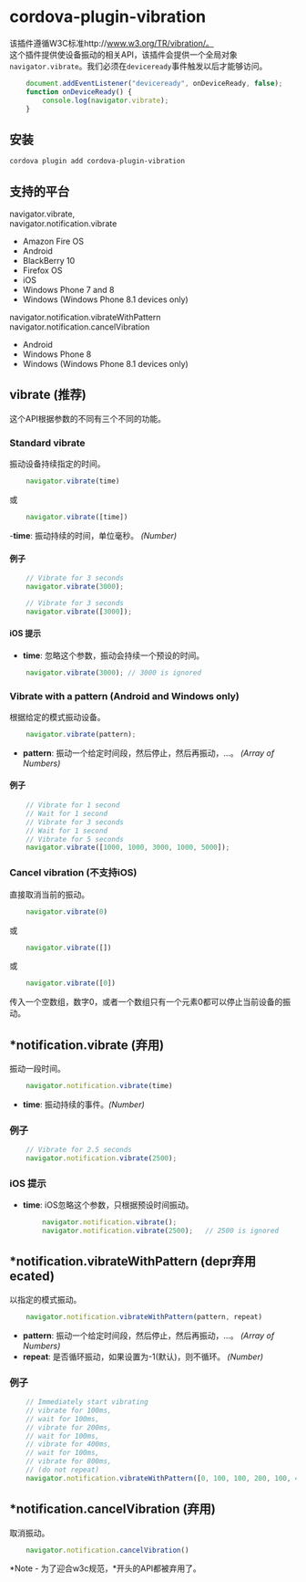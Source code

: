 # cordova-plugin-vibration

该插件遵循W3C标准http://www.w3.org/TR/vibration/。<br>这个插件提供使设备振动的相关API，该插件会提供一个全局对象`navigator.vibrate`。我们必须在`deviceready`事件触发以后才能够访问。

```js
    document.addEventListener("deviceready", onDeviceReady, false);
    function onDeviceReady() {
        console.log(navigator.vibrate);
    }
```
## 安装

    cordova plugin add cordova-plugin-vibration

## 支持的平台

navigator.vibrate,<br />
navigator.notification.vibrate
- Amazon Fire OS
- Android
- BlackBerry 10
- Firefox OS
- iOS
- Windows Phone 7 and 8
- Windows (Windows Phone 8.1 devices only)

navigator.notification.vibrateWithPattern<br />
navigator.notification.cancelVibration
- Android
- Windows Phone 8
- Windows (Windows Phone 8.1 devices only)

## vibrate (推荐)

这个API根据参数的不同有三个不同的功能。

### Standard vibrate

振动设备持续指定的时间。
```js
    navigator.vibrate(time)
```
或
```js
    navigator.vibrate([time])
```

-__time__: 振动持续的时间，单位毫秒。 _(Number)_

#### 例子
```js
    // Vibrate for 3 seconds
    navigator.vibrate(3000);

    // Vibrate for 3 seconds
    navigator.vibrate([3000]);
```
#### iOS 提示

- __time__: 忽略这个参数，振动会持续一个预设的时间。
```js
    navigator.vibrate(3000); // 3000 is ignored
```

### Vibrate with a pattern (Android and Windows only)
根据给定的模式振动设备。
```js
    navigator.vibrate(pattern);   
```
- __pattern__: 振动一个给定时间段，然后停止，然后再振动，...。 _(Array of Numbers)_

#### 例子
```js
    // Vibrate for 1 second
    // Wait for 1 second
    // Vibrate for 3 seconds
    // Wait for 1 second
    // Vibrate for 5 seconds
    navigator.vibrate([1000, 1000, 3000, 1000, 5000]);
```
### Cancel vibration (不支持iOS)
直接取消当前的振动。
```js
    navigator.vibrate(0)
```
或
```js
    navigator.vibrate([])
```
或
```js
    navigator.vibrate([0])
```
传入一个空数组，数字0，或者一个数组只有一个元素0都可以停止当前设备的振动。

## *notification.vibrate (弃用)

振动一段时间。
```js
    navigator.notification.vibrate(time)
```
- __time__: 振动持续的事件。_(Number)_

### 例子
```js
    // Vibrate for 2.5 seconds
    navigator.notification.vibrate(2500);
```
### iOS 提示

- __time__: iOS忽略这个参数，只根据预设时间振动。
```js
        navigator.notification.vibrate();
        navigator.notification.vibrate(2500);   // 2500 is ignored
```
## *notification.vibrateWithPattern (depr弃用ecated)

以指定的模式振动。
```js
    navigator.notification.vibrateWithPattern(pattern, repeat)
```
- __pattern__: 振动一个给定时间段，然后停止，然后再振动，...。 _(Array of Numbers)_
- __repeat__: 是否循环振动，如果设置为-1(默认)，则不循环。 _(Number)_

### 例子
```js
    // Immediately start vibrating
    // vibrate for 100ms,
    // wait for 100ms,
    // vibrate for 200ms,
    // wait for 100ms,
    // vibrate for 400ms,
    // wait for 100ms,
    // vibrate for 800ms,
    // (do not repeat)
    navigator.notification.vibrateWithPattern([0, 100, 100, 200, 100, 400, 100, 800]);
```
## *notification.cancelVibration (弃用)

取消振动。
```js
    navigator.notification.cancelVibration()
```
*Note - 为了迎合w3c规范，*开头的API都被弃用了。
